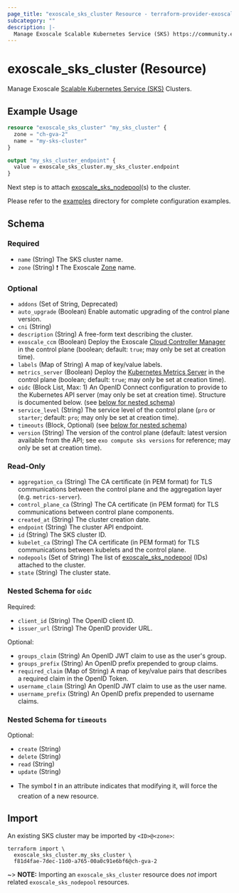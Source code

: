 ```yaml
---
page_title: "exoscale_sks_cluster Resource - terraform-provider-exoscale"
subcategory: ""
description: |-
  Manage Exoscale Scalable Kubernetes Service (SKS) https://community.exoscale.com/documentation/sks/ Clusters.
---
```


# exoscale_sks_cluster (Resource)

Manage Exoscale [Scalable Kubernetes Service (SKS)](https://community.exoscale.com/documentation/sks/) Clusters.

## Example Usage

```terraform
resource "exoscale_sks_cluster" "my_sks_cluster" {
  zone = "ch-gva-2"
  name = "my-sks-cluster"
}

output "my_sks_cluster_endpoint" {
  value = exoscale_sks_cluster.my_sks_cluster.endpoint
}
```

Next step is to attach [exoscale_sks_nodepool](./sks_nodepool.md)(s) to the cluster.

Please refer to the [examples](https://github.com/exoscale/terraform-provider-exoscale/tree/master/examples/)
directory for complete configuration examples.

<!-- schema generated by tfplugindocs -->
## Schema

### Required

- `name` (String) The SKS cluster name.
- `zone` (String) ❗ The Exoscale [Zone](https://www.exoscale.com/datacenters/) name.

### Optional

- `addons` (Set of String, Deprecated)
- `auto_upgrade` (Boolean) Enable automatic upgrading of the control plane version.
- `cni` (String)
- `description` (String) A free-form text describing the cluster.
- `exoscale_ccm` (Boolean) Deploy the Exoscale [Cloud Controller Manager](https://github.com/exoscale/exoscale-cloud-controller-manager/) in the control plane (boolean; default: `true`; may only be set at creation time).
- `labels` (Map of String) A map of key/value labels.
- `metrics_server` (Boolean) Deploy the [Kubernetes Metrics Server](https://github.com/kubernetes-sigs/metrics-server/) in the control plane (boolean; default: `true`; may only be set at creation time).
- `oidc` (Block List, Max: 1) An OpenID Connect configuration to provide to the Kubernetes API server (may only be set at creation time). Structure is documented below. (see [below for nested schema](#nestedblock--oidc))
- `service_level` (String) The service level of the control plane (`pro` or `starter`; default: `pro`; may only be set at creation time).
- `timeouts` (Block, Optional) (see [below for nested schema](#nestedblock--timeouts))
- `version` (String) The version of the control plane (default: latest version available from the API; see `exo compute sks versions` for reference; may only be set at creation time).

### Read-Only

- `aggregation_ca` (String) The CA certificate (in PEM format) for TLS communications between the control plane and the aggregation layer (e.g. `metrics-server`).
- `control_plane_ca` (String) The CA certificate (in PEM format) for TLS communications between control plane components.
- `created_at` (String) The cluster creation date.
- `endpoint` (String) The cluster API endpoint.
- `id` (String) The SKS cluster ID.
- `kubelet_ca` (String) The CA certificate (in PEM format) for TLS communications between kubelets and the control plane.
- `nodepools` (Set of String) The list of [exoscale_sks_nodepool](./sks_nodepool.md) (IDs) attached to the cluster.
- `state` (String) The cluster state.

<a id="nestedblock--oidc"></a>
### Nested Schema for `oidc`

Required:

- `client_id` (String) The OpenID client ID.
- `issuer_url` (String) The OpenID provider URL.

Optional:

- `groups_claim` (String) An OpenID JWT claim to use as the user's group.
- `groups_prefix` (String) An OpenID prefix prepended to group claims.
- `required_claim` (Map of String) A map of key/value pairs that describes a required claim in the OpenID Token.
- `username_claim` (String) An OpenID JWT claim to use as the user name.
- `username_prefix` (String) An OpenID prefix prepended to username claims.


<a id="nestedblock--timeouts"></a>
### Nested Schema for `timeouts`

Optional:

- `create` (String)
- `delete` (String)
- `read` (String)
- `update` (String)

* The symbol ❗ in an attribute indicates that modifying it, will force the creation of a new resource.

## Import

An existing SKS cluster may be imported by `<ID>@<zone>`:

```shell
terraform import \
  exoscale_sks_cluster.my_sks_cluster \
  f81d4fae-7dec-11d0-a765-00a0c91e6bf6@ch-gva-2
```

~> **NOTE:** Importing an `exoscale_sks_cluster` resource does _not_ import related `exoscale_sks_nodepool` resources.
